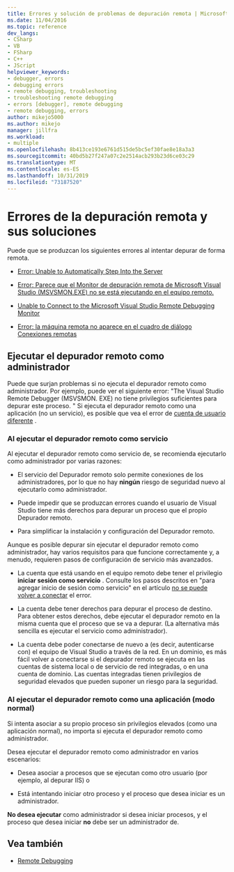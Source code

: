 ```yaml
---
title: Errores y solución de problemas de depuración remota | Microsoft Docs
ms.date: 11/04/2016
ms.topic: reference
dev_langs:
- CSharp
- VB
- FSharp
- C++
- JScript
helpviewer_keywords:
- debugger, errors
- debugging errors
- remote debugging, troubleshooting
- troubleshooting remote debugging
- errors [debugger], remote debugging
- remote debugging, errors
author: mikejo5000
ms.author: mikejo
manager: jillfra
ms.workload:
- multiple
ms.openlocfilehash: 8b413ce193e6761d515de5bc5ef30fae8e18a3a3
ms.sourcegitcommit: 40bd5b27f247a07c2e2514acb293b23d6ce03c29
ms.translationtype: MT
ms.contentlocale: es-ES
ms.lasthandoff: 10/31/2019
ms.locfileid: "73187520"
---
```

# <a name="remote-debugging-errors-and-troubleshooting"></a>Errores de la depuración remota y sus soluciones

Puede que se produzcan los siguientes errores al intentar depurar de forma remota.

- [Error: Unable to Automatically Step Into the Server](../debugger/error-unable-to-automatically-step-into-the-server.md)

- [Error: Parece que el Monitor de depuración remota de Microsoft Visual Studio (MSVSMON.EXE) no se está ejecutando en el equipo remoto.](error-remote-debugging-monitor-msvsmon-exe-does-not-appear-to-be-running.md)

- [Unable to Connect to the Microsoft Visual Studio Remote Debugging Monitor](../debugger/unable-to-connect-to-the-microsoft-visual-studio-remote-debugging-monitor.md)

- [Error: la máquina remota no aparece en el cuadro de diálogo Conexiones remotas](../debugger/error-remote-machine-does-not-appear-in-a-remote-connections-dialog.md)

## <a name="run-the-remote-debugger-as-an-administrator"></a>Ejecutar el depurador remoto como administrador

Puede que surjan problemas si no ejecuta el depurador remoto como administrador. Por ejemplo, puede ver el siguiente error: "The Visual Studio Remote Debugger (MSVSMON. EXE) no tiene privilegios suficientes para depurar este proceso. " Si ejecuta el depurador remoto como una aplicación (no un servicio), es posible que vea el error de [cuenta de usuario diferente](error-the-microsoft-visual-studio-remote-debugging-monitor-on-the-remote-computer-is-running-as-a-different-user.md) .

### <a name="when-running-the-remote-debugger-as-a-service"></a>Al ejecutar el depurador remoto como servicio

Al ejecutar el depurador remoto como servicio de, se recomienda ejecutarlo como administrador por varias razones:

- El servicio del Depurador remoto solo permite conexiones de los administradores, por lo que no hay **ningún** riesgo de seguridad nuevo al ejecutarlo como administrador.

- Puede impedir que se produzcan errores cuando el usuario de Visual Studio tiene más derechos para depurar un proceso que el propio Depurador remoto.

- Para simplificar la instalación y configuración del Depurador remoto.

Aunque es posible depurar sin ejecutar el depurador remoto como administrador, hay varios requisitos para que funcione correctamente y, a menudo, requieren pasos de configuración de servicio más avanzados.

- La cuenta que está usando en el equipo remoto debe tener el privilegio **iniciar sesión como servicio** . Consulte los pasos descritos en "para agregar inicio de sesión como servicio" en el artículo [no se puede volver a conectar](error-the-visual-studio-remote-debugger-service-on-the-target-computer-cannot-connect-back-to-this-computer.md) el error.

- La cuenta debe tener derechos para depurar el proceso de destino. Para obtener estos derechos, debe ejecutar el depurador remoto en la misma cuenta que el proceso que se va a depurar. (La alternativa más sencilla es ejecutar el servicio como administrador). 

- La cuenta debe poder conectarse de nuevo a (es decir, autenticarse con) el equipo de Visual Studio a través de la red. En un dominio, es más fácil volver a conectarse si el depurador remoto se ejecuta en las cuentas de sistema local o de servicio de red integradas, o en una cuenta de dominio. Las cuentas integradas tienen privilegios de seguridad elevados que pueden suponer un riesgo para la seguridad.

### <a name="when-running-the-remote-debugger-as-an-application-normal-mode"></a>Al ejecutar el depurador remoto como una aplicación (modo normal)

Si intenta asociar a su propio proceso sin privilegios elevados (como una aplicación normal), no importa si ejecuta el depurador remoto como administrador.

Desea ejecutar el depurador remoto como administrador en varios escenarios:

- Desea asociar a procesos que se ejecutan como otro usuario (por ejemplo, al depurar IIS) o

- Está intentando iniciar otro proceso y el proceso que desea iniciar es un administrador.

**No desea ejecutar** como administrador si desea iniciar procesos, y el proceso que desea iniciar **no** debe ser un administrador de.

## <a name="see-also"></a>Vea también
- [Remote Debugging](../debugger/remote-debugging.md)